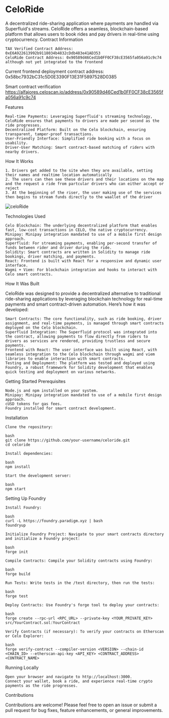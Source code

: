 # CeloRide

A decentralized ride-sharing application where payments are handled via Superfluid's streams. CeloRide offers a seamless, blockchain-based platform that allows users to book rides and pay drivers in real-time using cryptocurrency.
Contract Information

    TAX Verified Contract Address: 0xE6A922613992b9118034b4832cDdb483e41AD353
    CeloRide Contract Address: 0x90589d46Ced1b0FF0CF38cE3565fa056a91c9c74 although not yet integrated to the frontend 


Current frontend deployment contract address: 0x58bc7932bC31c5D0E3390F13E31F5897528D0385

Smart contract verification https://alfajores.celoscan.io/address/0x90589d46Ced1b0FF0CF38cE3565fa056a91c9c74

Features

    Real-time Payments: Leveraging Superfluid's streaming technology, CeloRide ensures that payments to drivers are made per second as the ride progresses.
    Decentralized Platform: Built on the Celo blockchain, ensuring transparent, tamper-proof transactions.
    User-Friendly Interface: Simplified ride booking with a focus on usability.
    Driver-User Matching: Smart contract-based matching of riders with nearby drivers.

How It Works

    1. Drivers get added to the site when they are available, setting their names and realtime location automatically
    2. The users can then see these drivers and their locations on the map and the request a ride from partcular drivers who can either accept or reject
    3. At the beginning of the riser, the user making use of the services then begins to stream funds directly to the waallet of the driver
    
![celoRide](https://github.com/user-attachments/assets/9a349272-0090-4d52-b7d8-1d2d8ddfe297)

    
Technologies Used

    Celo Blockchain: The underlying decentralized platform that enables fast, low-cost transactions in CELO, the native cryptocurrency.
    Minipay: Minipay integration mandated to use of a mobile first design approach.
    Superfluid: For streaming payments, enabling per-second transfer of funds between rider and driver during the ride.
    Solidity: Smart contracts are written in Solidity to manage ride bookings, driver matching, and payments.
    React: Frontend is built with React for a responsive and dynamic user interface.
    Wagmi + Viem: For blockchain integration and hooks to interact with Celo smart contracts.
 

How It Was Built

CeloRide was designed to provide a decentralized alternative to traditional ride-sharing applications by leveraging blockchain technology for real-time payments and smart contract-driven automation. Here’s how it was developed:

    Smart Contracts: The core functionality, such as ride booking, driver assignment, and real-time payments, is managed through smart contracts deployed on the Celo blockchain.
    Superfluid Integration: The Superfluid protocol was integrated into the contract, allowing payments to flow directly from riders to drivers as services are rendered, providing trustless and secure payments.
    Frontend with React: The user interface was built using React, with seamless integration to the Celo blockchain through wagmi and viem libraries to enable interaction with smart contracts.
    Testing and Deployment: The platform was tested and deployed using Foundry, a robust framework for Solidity development that enables quick testing and deployment on various networks.

Getting Started
Prerequisites

    Node.js and npm installed on your system.
    Minipay: Minipay integration mandated to use of a mobile first design approach.
    cUSD tokens for gas fees.
    Foundry installed for smart contract development.

Installation

    Clone the repository:

    bash
    git clone https://github.com/your-username/celoride.git
    cd celoride

    Install dependencies:

    bash
    npm install

    Start the development server:

    bash
    npm start

Setting Up Foundry

    Install Foundry:

    bash
    curl -L https://foundry.paradigm.xyz | bash
    foundryup

    Initialize Foundry Project: Navigate to your smart contracts directory and initialize a Foundry project:

    bash
    forge init

    Compile Contracts: Compile your Solidity contracts using Foundry:

    bash
    forge build

    Run Tests: Write tests in the /test directory, then run the tests:

    bash
    forge test

    Deploy Contracts: Use Foundry's forge tool to deploy your contracts:

    bash
    forge create --rpc-url <RPC_URL> --private-key <YOUR_PRIVATE_KEY> src/YourContract.sol:YourContract

    Verify Contracts (if necessary): To verify your contracts on Etherscan or Celo Explorer:

    bash
    forge verify-contract --compiler-version <VERSION> --chain-id <CHAIN_ID> --etherscan-api-key <API_KEY> <CONTRACT_ADDRESS> <CONTRACT_NAME>

Running Locally

    Open your browser and navigate to http://localhost:3000.
    Connect your wallet, book a ride, and experience real-time crypto payments as the ride progresses.

Contributions

Contributions are welcome! Please feel free to open an issue or submit a pull request for bug fixes, feature enhancements, or general improvements.


